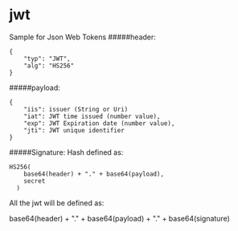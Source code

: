# jwt
Sample for Json Web Tokens
#####header:
```
{
    "typ": "JWT",
    "alg": "HS256"
}
```

#####payload:
```
{
    "iis": issuer (String or Uri)
    "iat": JWT time issued (number value),
    "exp": JWT Expiration date (number value),
    "jti": JWT unique identifier
}
```
#####Signature:
Hash defined as:
```
HS256(
    base64(header) + "." + base64(payload),
    secret
  )
```

All the jwt will be defined as:

base64(header) + "." + base64(payload) + "." + base64(signature)



